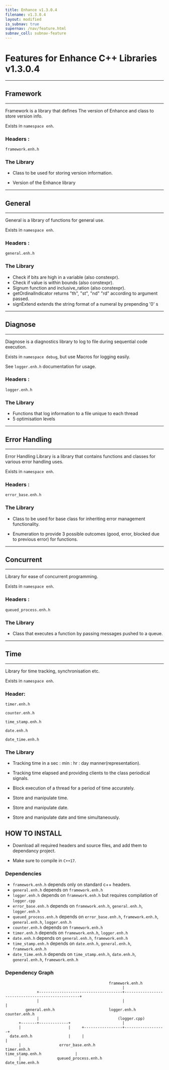 ```yaml
---
title: Enhance v1.3.0.4
filename: v1.3.0.4
layout: modified
is_subnav: true
supernav: /nav/feature.html
subnav_coll: subnav-feature
---
```


# Features for Enhance C++ Libraries v1.3.0.4 

_______________________________________________________________________________
## Framework
_______________________________________________________________________________

Framework is a library that defines The version of Enhance and class to store
version info.

Exists in `namespace enh`.

### Headers :

`framework.enh.h`

### The Library 

* Class to be used for storing version information.

* Version of the Enhance library


_______________________________________________________________________________
## General
_______________________________________________________________________________

General is a library of functions for general use.

Exists in `namespace enh`.

### Headers :

`general.enh.h`

### The Library 

* Check if bits are high in a variable (also constexpr).
* Check if value is within bounds (also constexpr).
* Signum function and inclusive_ration (also constexpr).
* getOrdinalIndicator returns "th", "st", "nd" "rd" according to argument passed.
* signExtend extends the string format of a numeral by prepending '0' s
 
_______________________________________________________________________________
## Diagnose
_______________________________________________________________________________

Diagnose is a diagnostics library to log to file during sequential code 
execution.

Exists in `namespace debug`, but use Macros for logging easily.

See `logger.enh.h` documentation for usage.

### Headers :

`logger.enh.h`

### The Library 

* Functions that log information to a file unique to each thread
* 5 optimisation levels


_______________________________________________________________________________
## Error Handling
_______________________________________________________________________________

Error Handling Library is a library that contains functions and classes for 
various error handling uses.

Exists in `namespace enh`.

### Headers :

`error_base.enh.h`

### The Library 

* Class to be used for base class for inheriting error management functionality.

* Enumeration to provide 3 possible outcomes (good, error, blocked due to 
previous error) for functions.

_______________________________________________________________________________
## Concurrent
_______________________________________________________________________________

Library for ease of concurrent programming.

Exists in `namespace enh`.

### Headers :

`queued_process.enh.h`

### The Library 

* Class that executes a function by passing messages pushed to a queue.

_______________________________________________________________________________
## Time
_______________________________________________________________________________

Library for time tracking, synchronisation etc. 

Exists in `namespace enh`.

### Header:

`timer.enh.h`

`counter.enh.h`

`time_stamp.enh.h`

`date.enh.h`

`date_time.enh.h`

### The Library 

* Tracking time in a sec : min : hr : day manner(representation).

* Tracking time elapsed and providing clients to the class periodical signals.

* Block execution of a thread for a period of time accurately.

* Store and manipulate time.

* Store and manipulate date.

* Store and manipulate date and time simultaneously.

## HOW TO INSTALL 

* Download all required headers and source files, and add them to dependancy 
project.

* Make sure to compile in `C++17`.

### Dependencies

* `framework.enh.h` depends only on standard c++ headers.
* `general.enh.h` depends on `framework.enh.h`
* `logger.enh.h` depends on `framework.enh.h` but requires compilation of `logger.cpp`
* `error_base.enh.h` depends on `framework.enh.h`, `general.enh.h`, `logger.enh.h`
* `queued_process.enh.h` depends on `error_base.enh.h`, `framework.enh.h`, `general.enh.h`, `logger.enh.h`
* `counter.enh.h` depends on `framework.enh.h`
* `timer.enh.h` depends on `framework.enh.h`, `logger.enh.h`
* `date.enh.h` depends on `general.enh.h`, `framework.enh.h`
* `time_stamp.enh.h` depends on `date.enh.h`, `general.enh.h`, `framework.enh.h`
* `date_time.enh.h` depends on `time_stamp.enh.h`, `date.enh.h`, `general.enh.h`, `framework.enh.h`

### Dependency Graph

                                                  framework.enh.h
                                                        |
                  +-------------------------------------+--------------------------------------------------+
                  |                                     |                                                  |
             general.enh.h                        logger.enh.h                                       counter.enh.h
                  |                                   (logger.cpp)
          +-------+-------------+                       |
          |                     |     +-----------------+------------------+
      date.enh.h                |     |                                    |
          |                 error_base.enh.h                          timer.enh.h
    time_stamp.enh.h               |
          |                queued_process.enh.h
    date_time.enh.h
